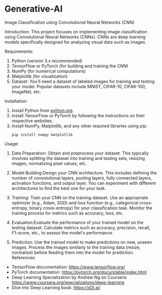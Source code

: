 # Generative-AI
Image Classification using Convolutional Neural Networks (CNN)

Introduction:
This project focuses on implementing image classification using Convolutional Neural Networks (CNNs). CNNs are deep learning models specifically designed for analyzing visual data such as images.

Requirements:
1. Python (version 3.x recommended)
2. TensorFlow or PyTorch (for building and training the CNN)
3. NumPy (for numerical computations)
4. Matplotlib (for visualization)
5. Dataset: You'll need a dataset of labeled images for training and testing your model. Popular datasets include MNIST, CIFAR-10, CIFAR-100, ImageNet, etc.

Installation:
1. Install Python from [python.org](https://www.python.org/downloads/).
2. Install TensorFlow or PyTorch by following the instructions on their respective websites.
3. Install NumPy, Matplotlib, and any other required libraries using pip:
   ```
   pip install numpy matplotlib
   ```

Usage:
1. Data Preparation: Obtain and preprocess your dataset. This typically involves splitting the dataset into training and testing sets, resizing images, normalizing pixel values, etc.
   
2. Model Building:Design your CNN architecture. This includes defining the number of convolutional layers, pooling layers, fully connected layers, activation functions, and output layer. You can experiment with different architectures to find the best one for your task.

3. Training: Train your CNN on the training dataset. Use an appropriate optimizer (e.g., Adam, SGD) and loss function (e.g., categorical cross-entropy, binary cross-entropy) for your classification task. Monitor the training process for metrics such as accuracy, loss, etc.

4. Evaluation:Evaluate the performance of your trained model on the testing dataset. Calculate metrics such as accuracy, precision, recall, F1-score, etc., to assess the model's performance.

5. Prediction: Use the trained model to make predictions on new, unseen images. Process the images similarly to the training data (resize, normalize) before feeding them into the model for prediction.     
References:
- TensorFlow documentation: https://www.tensorflow.org/
- PyTorch documentation: https://pytorch.org/docs/stable/index.html
- Deep Learning Specialization by Andrew Ng on Coursera: https://www.coursera.org/specializations/deep-learning
- Dive into Deep Learning book: https://d2l.ai/

